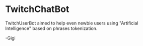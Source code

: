# TwitchChatBot

TwitchUserBot aimed to help even newbie users using "Artificial Intelligence" based on phrases tokenization.

-Gigi

